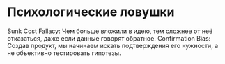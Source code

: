 # Психологические ловушки

Sunk Cost Fallacy: Чем больше вложили в идею, тем сложнее от неё отказаться, даже если данные говорят обратное.
Confirmation Bias: Создав продукт, мы начинаем искать подтверждения его нужности, а не объективно тестировать гипотезы.


